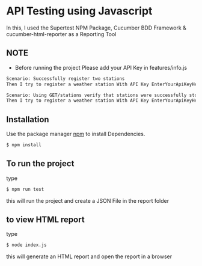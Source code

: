 # API Testing using Javascript

In this, I used the Supertest NPM Package, Cucumber BDD Framework & cucumber-html-reporter as a Reporting Tool


## NOTE
* Before running the project Please add your API Key in features/info.js

```bash
Scenario: Successfully register two stations
Then I try to register a weather station With API Key EnterYourApiKeyHere

Scenario: Using GET/stations verify that stations were successfully stored in DB
Then I try to register a weather station With API Key EnterYourApiKeyHere
```

## Installation

Use the package manager [npm](https://www.npmjs.com/) to install Dependencies.

```bash
$ npm install
```

## To run the project

type 
```bash
$ npm run test
```
this will run the project and create a JSON File in the report folder

## to view HTML report

type 
```bash
$ node index.js
```

this will generate an HTML report and open the report in a browser
